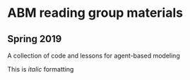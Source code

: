 # ABM reading group materials

## Spring 2019

A collection of code and lessons for agent-based modeling

This is _italic_ formatting








